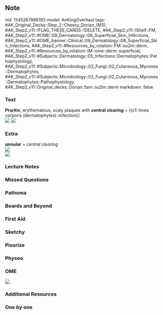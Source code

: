 ## Note
nid: 1545267866193
model: AnKingOverhaul
tags: #AK_Original_Decks::Step_2::Cheesy_Dorian_(M3), #AK_Step2_v11::!FLAG_THESE_CARDS::!DELETE, #AK_Step2_v11::!Shelf::FM, #AK_Step2_v11::#OME::09_Dermatology::08_Superficial_Skin_Infections, #AK_Step2_v11::#OME_banner::Clinical::09_Dermatology::08_Superficial_Skin_Infections, #AK_Step2_v11::#Resources_by_rotation::FM::su2m::derm, #AK_Step2_v11::#Resources_by_rotation::IM::ome::derm::superficial, #AK_Step2_v11::#Subjects::Dermatology::05_Infections::Dermatophytes::Pathophysiology, #AK_Step2_v11::#Subjects::Microbiology::03_Fungi::02_Cutaneous_Mycoses::Dermatophytes, #AK_Step2_v11::#Subjects::Microbiology::03_Fungi::02_Cutaneous_Mycoses::Dermatophytes::Pathophysiology, #AK_Step2_v11::Original_decks::Dorian::fam::su2m::derm
markdown: false

### Text
<div>
  <b>Pruritic</b>, erythematous, scaly plaques with <b>central
  clearing</b> = {{c1::tinea corporis (dermatophytes)::infection}}
</div>
<div><img src="Ringworm-of-the-Body-Tinea-Corporis.jpg"> <img src=
"Fig_11_tinea_corporis05_600_450_70.jpg"></div>

### Extra
<div>
  <div>
    <div>
      <i><b>annular</b> = central clearing</i>
    </div>
    <div>
      <i><img src="paste-683234807513089.jpg"></i>
    </div>
    <div>
      <i><img src="paste-682350044250113.jpg"></i>
    </div>
  </div>
</div>

### Lecture Notes


### Missed Questions


### Pathoma


### Boards and Beyond


### First Aid


### Sketchy


### Pixorize


### Physeo


### OME
<div class="ome-widget">
  <a href=
  "https://onlinemeded.org/spa/dermatology/superficial-skin-infections/acquire?ref=anki">
  <img src="_OME_AnkiFlashcards_Lesson_1.png"></a>
</div>

### Additional Resources


### One by one

